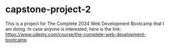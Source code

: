 # capstone-project-2
This is a project for The Complete 2024 Web Development Bootcamp that I am doing. In case anyone is interested, here is the link: https://www.udemy.com/course/the-complete-web-development-bootcamp
